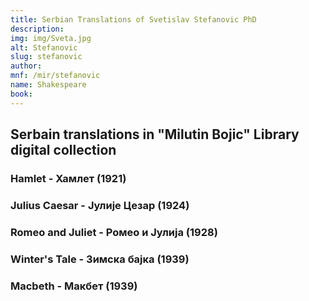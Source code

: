 ```yaml
---
title: Serbian Translations of Svetislav Stefanovic PhD
description: 
img: img/Sveta.jpg
alt: Stefanovic
slug: stefanovic
author:
mnf: /mir/stefanovic
name: Shakespeare
book: 
---
```


## Serbain translations in "Milutin Bojic" Library digital collection 

### Hamlet - Хамлет (1921)

### Julius Caesar - Јулије Цезар (1924)

### Romeo and Juliet - Ромео и Јулија (1928)

### Winter's Tale - Зимска бајка (1939)

### Macbeth - Макбет (1939)



